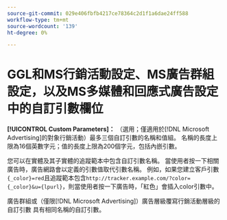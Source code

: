 ```yaml
---
source-git-commit: 029e406fbfb4217ce78364c2d1f1a6dae24ff588
workflow-type: tm+mt
source-wordcount: '139'
ht-degree: 0%

---
```

# GGL和MS行銷活動設定、MS廣告群組設定，以及MS多媒體和回應式廣告設定中的自訂引數欄位

**[!UICONTROL Custom Parameters]：** （選用；僅適用於[!DNL Microsoft Advertising]的對象行銷活動）最多三個自訂引數的名稱和值組。 名稱的長度上限為16個英數字元；值的長度上限為200個字元，包括內嵌引數。

您可以在實體及其子實體的追蹤範本中包含自訂引數名稱。 當使用者按一下相關廣告時，廣告網路會以定義的引數值取代引數名稱。 例如，如果您建立客戶引數`{_color}=red`且追蹤範本包含`http://tracker.example.com/?color={_color}&u={lpurl}`，則當使用者按一下廣告時，「紅色」會插入color引數中。

廣告群組或（僅限[!DNL Microsoft Advertising]）廣告層級覆寫行銷活動層級的自訂引數
具有相同名稱的自訂引數。
